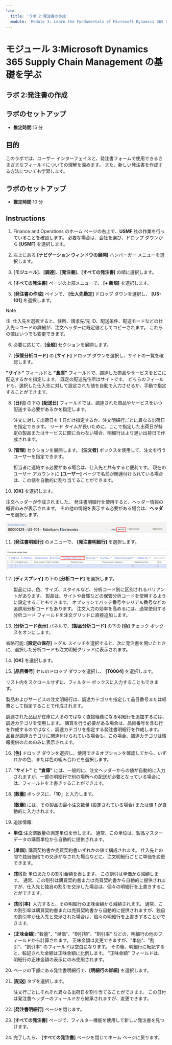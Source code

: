 ```yaml
---
lab:
  title: 'ラボ 2:発注書の作成'
  module: 'Module 3: Learn the Fundamentals of Microsoft Dynamics 365 Supply Chain Management'
---
```


# モジュール 3:Microsoft Dynamics 365 Supply Chain Management の基礎を学ぶ

## ラボ 2:発注書の作成

## ラボのセットアップ

   - **推定時間**:15 分

## 目的

このラボでは、ユーザー インターフェイスと、発注書フォームで使用できるさまざまなフィールドについての理解を深めます。 また、新しい発注書を作成する方法についても学習します。


## ラボのセットアップ

   - **推定時間**:10 分

## Instructions

1. Finance and Operations のホーム ページの右上で、**USMF** 社の作業を行っていることを確認します。 必要な場合は、会社を選び、ドロップ ダウンから **[USMF]** を選択します。

2. 左上にある **[ナビゲーション ウィンドウの展開]** ハンバーガー メニューを選択します。

3. **[モジュール]**、**[調達]**、**[発注書]**、**[すべての発注書]** の順に選択します。

4. **[すべての発注書]** ページの上部メニューで、 **[+ 新規]** を選択します。

5. **[発注書の作成]** ペインで、 **[仕入先勘定]** ドロップ ダウンを選択し、 **[US-101]** を選択します。

> [!NOTE]
> 注: 仕入先を選択すると、住所、請求先/元 ID、配送条件、配送モードなどの仕入先レコードの詳細が、注文ヘッダーに既定値としてコピーされます。 これらの値はいつでも変更できます。

6. 必要に応じて、**[全般]** セクションを展開します。

7. **[保管分析コード]** の **[サイト]** ドロップ ダウンを選択し、サイトの一覧を確認します。

**"サイト"** フィールドと **"倉庫"** フィールドで、調達した商品やサービスをどこに配送するかを指定します。 既定の配送先住所はサイトです。 どちらのフィールドも、選択した仕入先に対して設定された値を自動で入力させるか、手動で指定することができます。

8. **[日付]** の下の **[配送日]** フィールドでは、調達された商品やサービスをいつ配送する必要があるかを指定します。

    注文に対して出荷日を 1 日だけ指定するか、注文明細行ごとに異なる出荷日を指定できます。 リード タイムが長いために、ここで指定した出荷日が特定の製品またはサービスに間に合わない場合、明細行はより遅い出荷日で作成されます。

9. **[管理]** セクションを展開します。 **[注文者]** ボックスを使用して、注文を行うユーザーを指定できます。

    担当者に連絡する必要がある場合は、仕入先と共有すると便利です。 現在のユーザー アカウントに **[ユーザー]** ページで名前が関連付けられている場合は、この値を自動的に割り当てることができます。

10. **[OK]** を選択します。

注文ヘッダーが作成されました。 発注書明細行を使用すると、ヘッダー情報の概要のみが表示されます。 その他の情報を表示する必要がある場合は、**ヘッダー**を選択します。

![スクリーンショットは、注文情報の概要が表示されている注文ヘッダーを示しています。 "ヘッダー" という単語が強調表示されています。](./media/03-learn-the-fundamentals-of-dynamics-365-supply-chain-management-17.png)

11. **[発注書明細行]** のメニューで、 **[発注書明細行]** を選択します。

![スクリーンショットは、発注書明細行を示しています。](./media/03-learn-the-fundamentals-of-dynamics-365-supply-chain-management-18.png)

12. **[ディスプレイ]** の下の **[分析コード]** を選択します。

    製品には、色、サイズ、スタイルなど、分析コード別に区別されるバリアントがあります。 製品は、サイトや倉庫などの保管分析コードを使用するように設定することもできます。 オプションでバッチ番号やシリアル番号などの追跡用分析コードもあります。 注文入力の効率を高めるには、通常使用する分析コード フィールドを注文グリッドに直接追加します。

13. **[分析コード表示]** パネルで、**[製品分析コード]** の下の **[色]** チェック ボックスをオンにします。

省略可能: **[設定の保存]** トグル スイッチを選択すると、次に発注書を開いたときに、選択した分析コードも注文明細グリッドに表示されます。

14. **[OK]** を選択します。

15. **[品目番号]** セルのドロップ ダウンを選択し、 **[T0004]** を選択します。

リスト内をスクロールせずに、フィルター ボックスに入力することもできます。

製品およびサービスの注文明細行は、調達カテゴリを指定して品目番号または経費として指定することで作成されます。

調達された品目が在庫に入るのではなく直接経費になる明細行を追加するには、調達カテゴリを使用します。 購買を行う必要がある場合は、品目番号を含む行を作成するのではなく、調達カテゴリを指定する発注書明細行を作成します。 品目が調達カテゴリに関連付けられている場合も、この場合、調達カテゴリは情報提供のためのみに表示されます。

16. **[色]** ドロップ ダウンを選択し、使用できるオプションを確認してから、いずれかの色、または色の組み合わせを選択します。

17. **"サイト"** と **"倉庫"** には、一般的に、注文ヘッダーからの値が自動的に入力されますが、一部の明細行で別の場所への配送が必要となっている場合には、フィールドを上書きすることができます。

18. **[数量]** ボックスに、「**10**」と入力します。

    **[数量]** には、その製品の最小注文数量 (設定されている場合) または値 **1** が自動的に入力されます。

19. 追加情報:

- **単位**:注文済数量の測定単位を示します。 通常、この単位は、製品マスター データの購買単位から自動的に提供されます。

- **[単価]**: 購買契約書か売買契約書いずれかの値で構成されます。 仕入先との間で独自価格での交渉がなされた場合などに、注文明細行ごとに単価を変更できます。

- **[割引]**: 単位あたりの割引金額を表します。 この割引は単価から減額します。 通常、この割引は購買契約書または売買契約書から自動的に提供されますが、仕入先と独自の割引を交渉した場合は、個々の明細行を上書きすることができます。

- **[割引率]**: 入力すると、その明細行の正味金額から減額されます。 通常、この割引率は購買契約書または売買契約書から自動的に提供されますが、独自の割引率が仕入先と交渉された場合は、個々の明細行を上書きすることができます。

- **[正味金額]**: "数量"、"単価"、"割引額"、"割引率" などの、明細行の他のフィールドから計算されます。 正味金額は変更できますが、"単価"、"割引"、"割引率" のフィールドは空白になります。 その後、明細行に転記すると、転記された金額は正味金額に比例します。 "正味金額" フィールドは、明細行の正味金額の表示にのみ使用されます。

20. ページの下部にある発注書明細行で、**[明細行の詳細]** を選択します。

21. **[配送]** タブを選択します。

    注文行ごとにそれぞれ異なる出荷日を割り当てることができます。 この日付は発注書ヘッダーのフィールドから継承されますが、変更できます。

22. **[発注書明細行]** ページを閉じます。

23. **[すべての発注書]** ページで、フィルター機能を使用して新しい発注書を見つけます。

24. 完了したら、 **[すべての発注書]** ページを閉じてホーム ページに戻ります。

